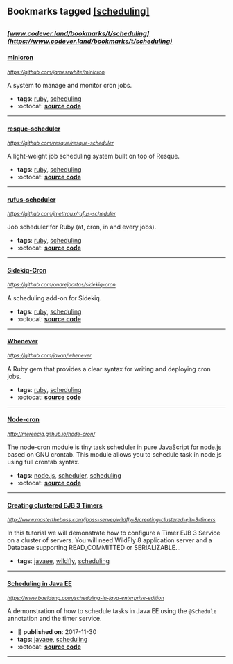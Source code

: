 ## Bookmarks tagged [[scheduling]](https://www.codever.land/search?q=[scheduling])

_<sup><sup>[www.codever.land/bookmarks/t/scheduling](https://www.codever.land/bookmarks/t/scheduling)</sup></sup>_
---
#### [minicron](https://github.com/jamesrwhite/minicron)
_<sup>https://github.com/jamesrwhite/minicron</sup>_

A system to manage and monitor cron jobs.
* **tags**: [ruby](../tagged/ruby.md), [scheduling](../tagged/scheduling.md)
* :octocat: **[source code](https://github.com/jamesrwhite/minicron)**
---
#### [resque-scheduler](https://github.com/resque/resque-scheduler)
_<sup>https://github.com/resque/resque-scheduler</sup>_

A light-weight job scheduling system built on top of Resque.
* **tags**: [ruby](../tagged/ruby.md), [scheduling](../tagged/scheduling.md)
* :octocat: **[source code](https://github.com/resque/resque-scheduler)**
---
#### [rufus-scheduler](https://github.com/jmettraux/rufus-scheduler)
_<sup>https://github.com/jmettraux/rufus-scheduler</sup>_

Job scheduler for Ruby (at, cron, in and every jobs).
* **tags**: [ruby](../tagged/ruby.md), [scheduling](../tagged/scheduling.md)
* :octocat: **[source code](https://github.com/jmettraux/rufus-scheduler)**
---
#### [Sidekiq-Cron](https://github.com/ondrejbartas/sidekiq-cron)
_<sup>https://github.com/ondrejbartas/sidekiq-cron</sup>_

A scheduling add-on for Sidekiq.
* **tags**: [ruby](../tagged/ruby.md), [scheduling](../tagged/scheduling.md)
* :octocat: **[source code](https://github.com/ondrejbartas/sidekiq-cron)**
---
#### [Whenever](https://github.com/javan/whenever)
_<sup>https://github.com/javan/whenever</sup>_

A Ruby gem that provides a clear syntax for writing and deploying cron jobs.
* **tags**: [ruby](../tagged/ruby.md), [scheduling](../tagged/scheduling.md)
* :octocat: **[source code](https://github.com/javan/whenever)**
---
#### [Node-cron](http://merencia.github.io/node-cron/)
_<sup>http://merencia.github.io/node-cron/</sup>_

The node-cron module is tiny task scheduler in pure JavaScript for node.js based on GNU crontab. This module allows you to schedule task in node.js using full crontab syntax.
* **tags**: [node.js](../tagged/node.js.md), [scheduler](../tagged/scheduler.md), [scheduling](../tagged/scheduling.md)
* :octocat: **[source code](https://github.com/merencia/node-cron)**
---
#### [Creating clustered EJB 3 Timers ](http://www.mastertheboss.com/jboss-server/wildfly-8/creating-clustered-ejb-3-timers)
_<sup>http://www.mastertheboss.com/jboss-server/wildfly-8/creating-clustered-ejb-3-timers</sup>_

In this tutorial we will demonstrate how to configure a Timer EJB 3 Service on a cluster of servers. You will need WildFly 8 application server and a Database supporting READ_COMMITTED or SERIALIZABLE...
* **tags**: [javaee](../tagged/javaee.md), [wildfly](../tagged/wildfly.md), [scheduling](../tagged/scheduling.md)
---
#### [Scheduling in Java EE](https://www.baeldung.com/scheduling-in-java-enterprise-edition)
_<sup>https://www.baeldung.com/scheduling-in-java-enterprise-edition</sup>_

A demonstration of how to schedule tasks in Java EE using the `@Schedule` annotation and the timer service.
* :calendar: **published on**: 2017-11-30
* **tags**: [javaee](../tagged/javaee.md), [scheduling](../tagged/scheduling.md)
* :octocat: **[source code](https://github.com/eugenp/tutorials/tree/master/jee-7)**
---
